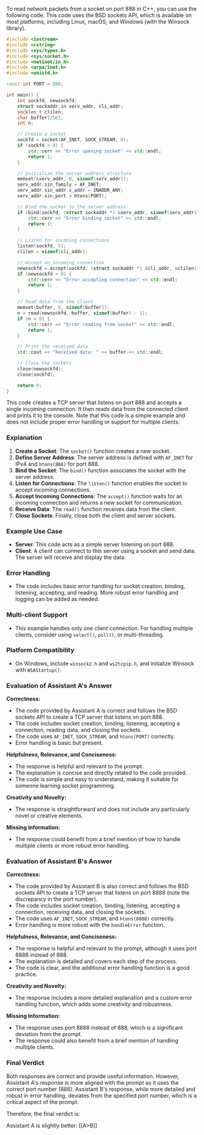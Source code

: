
To read network packets from a socket on port 888 in C++, you can use the following code. This code uses the BSD sockets API, which is available on most platforms, including Linux, macOS, and Windows (with the Winsock library).

```cpp
#include <iostream>
#include <cstring>
#include <sys/types.h>
#include <sys/socket.h>
#include <netinet/in.h>
#include <arpa/inet.h>
#include <unistd.h>

const int PORT = 888;

int main() {
    int sockfd, newsockfd;
    struct sockaddr_in serv_addr, cli_addr;
    socklen_t clilen;
    char buffer[256];
    int n;

    // Create a socket
    sockfd = socket(AF_INET, SOCK_STREAM, 0);
    if (sockfd < 0) {
        std::cerr << "Error opening socket" << std::endl;
        return 1;
    }

    // Initialize the server address structure
    memset(&serv_addr, 0, sizeof(serv_addr));
    serv_addr.sin_family = AF_INET;
    serv_addr.sin_addr.s_addr = INADDR_ANY;
    serv_addr.sin_port = htons(PORT);

    // Bind the socket to the server address
    if (bind(sockfd, (struct sockaddr *) &serv_addr, sizeof(serv_addr)) < 0) {
        std::cerr << "Error binding socket" << std::endl;
        return 1;
    }

    // Listen for incoming connections
    listen(sockfd, 5);
    clilen = sizeof(cli_addr);

    // Accept an incoming connection
    newsockfd = accept(sockfd, (struct sockaddr *) &cli_addr, &clilen);
    if (newsockfd < 0) {
        std::cerr << "Error accepting connection" << std::endl;
        return 1;
    }

    // Read data from the client
    memset(buffer, 0, sizeof(buffer));
    n = read(newsockfd, buffer, sizeof(buffer) - 1);
    if (n < 0) {
        std::cerr << "Error reading from socket" << std::endl;
        return 1;
    }

    // Print the received data
    std::cout << "Received data: " << buffer << std::endl;

    // Close the sockets
    close(newsockfd);
    close(sockfd);

    return 0;
}
```

This code creates a TCP server that listens on port 888 and accepts a single incoming connection. It then reads data from the connected client and prints it to the console. Note that this code is a simple example and does not include proper error handling or support for multiple clients.

### Explanation

1. **Create a Socket**: The `socket()` function creates a new socket.
2. **Define Server Address**: The server address is defined with `AF_INET` for IPv4 and `htons(888)` for port 888.
3. **Bind the Socket**: The `bind()` function associates the socket with the server address.
4. **Listen for Connections**: The `listen()` function enables the socket to accept incoming connections.
5. **Accept Incoming Connections**: The `accept()` function waits for an incoming connection and returns a new socket for communication.
6. **Receive Data**: The `read()` function receives data from the client.
7. **Close Sockets**: Finally, close both the client and server sockets.

### Example Use Case

- **Server**: This code acts as a simple server listening on port 888.
- **Client**: A client can connect to this server using a socket and send data. The server will receive and display the data.

### Error Handling

- The code includes basic error handling for socket creation, binding, listening, accepting, and reading. More robust error handling and logging can be added as needed.

### Multi-client Support

- This example handles only one client connection. For handling multiple clients, consider using `select()`, `poll()`, or multi-threading.

### Platform Compatibility

- On Windows, include `winsock2.h` and `ws2tcpip.h`, and initialize Winsock with `WSAStartup()`.
### Evaluation of Assistant A's Answer

**Correctness:**
- The code provided by Assistant A is correct and follows the BSD sockets API to create a TCP server that listens on port 888.
- The code includes socket creation, binding, listening, accepting a connection, reading data, and closing the sockets.
- The code uses `AF_INET`, `SOCK_STREAM`, and `htons(PORT)` correctly.
- Error handling is basic but present.

**Helpfulness, Relevance, and Conciseness:**
- The response is helpful and relevant to the prompt.
- The explanation is concise and directly related to the code provided.
- The code is simple and easy to understand, making it suitable for someone learning socket programming.

**Creativity and Novelty:**
- The response is straightforward and does not include any particularly novel or creative elements.

**Missing Information:**
- The response could benefit from a brief mention of how to handle multiple clients or more robust error handling.

### Evaluation of Assistant B's Answer

**Correctness:**
- The code provided by Assistant B is also correct and follows the BSD sockets API to create a TCP server that listens on port 8888 (note the discrepancy in the port number).
- The code includes socket creation, binding, listening, accepting a connection, receiving data, and closing the sockets.
- The code uses `AF_INET`, `SOCK_STREAM`, and `htons(8888)` correctly.
- Error handling is more robust with the `handleError` function.

**Helpfulness, Relevance, and Conciseness:**
- The response is helpful and relevant to the prompt, although it uses port 8888 instead of 888.
- The explanation is detailed and covers each step of the process.
- The code is clear, and the additional error handling function is a good practice.

**Creativity and Novelty:**
- The response includes a more detailed explanation and a custom error handling function, which adds some creativity and robustness.

**Missing Information:**
- The response uses port 8888 instead of 888, which is a significant deviation from the prompt.
- The response could also benefit from a brief mention of handling multiple clients.

### Final Verdict

Both responses are correct and provide useful information. However, Assistant A's response is more aligned with the prompt as it uses the correct port number (888). Assistant B's response, while more detailed and robust in error handling, deviates from the specified port number, which is a critical aspect of the prompt.

Therefore, the final verdict is:

Assistant A is slightly better: [[A>B]]